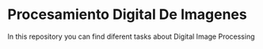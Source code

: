 # Procesamiento Digital De Imagenes
In this repository you can find diferent tasks about Digital Image Processing
